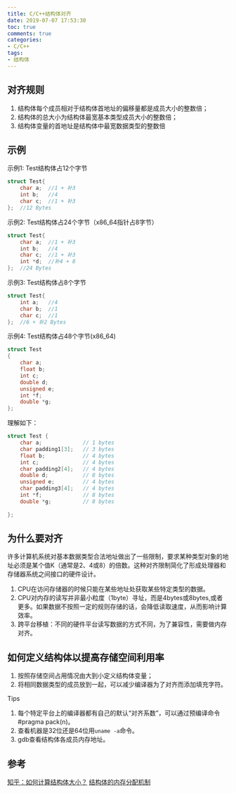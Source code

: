 ```yaml
---
title: C/C++结构体对齐
date: 2019-07-07 17:53:30
toc: true
comments: true
categories: 
- C/C++
tags: 
- 结构体
---
```


## 对齐规则
1. 结构体每个成员相对于结构体首地址的偏移量都是成员大小的整数倍；
2. 结构体的总大小为结构体最宽基本类型成员大小的整数倍；
3. 结构体变量的首地址是结构体中最宽数据类型的整数倍


## 示例
示例1: Test结构体占12个字节
```cpp
struct Test{
    char a;  //1 + 补3
    int b;   //4
    char c;  //1 + 补3
};  //12 Bytes
```

示例2: Test结构体占24个字节（x86_64指针占8字节）
```cpp
struct Test{
    char a;  //1 + 补3
    int b;   //4
    char c;  //1 + 补3
    int *d;  //补4 + 8
};  //24 Bytes
```

示例3: Test结构体占8个字节
```cpp
struct Test{
    int a;   //4
    char b;  //1
    char c;  //1
};  //6 + 补2 Bytes
```

示例4: Test结构体占48个字节(x86_64)
```cpp
struct Test
{
    char a;
    float b;
    int c;
    double d;
    unsigned e;
    int *f;
    double *g;
};
```
理解如下：
```cpp
struct Test {
    char a;             // 1 bytes
    char padding1[3];   // 3 bytes
    float b;            // 4 bytes
    int c;              // 4 bytes
    char padding2[4];   // 4 bytes
    double d;           // 8 bytes
    unsigned e;         // 4 bytes
    char padding3[4];   // 4 bytes
    int *f;             // 8 bytes
    double *g;          // 8 bytes
    
};
```

## 为什么要对齐
许多计算机系统对基本数据类型合法地址做出了一些限制，要求某种类型对象的地址必须是某个值K（通常是2、4或8）的倍数。这种对齐限制简化了形成处理器和存储器系统之间接口的硬件设计。
1. CPU在访问存储器的时候只能在某些地址处获取某些特定类型的数据。
2. CPU对内存的读写并非最小粒度（1byte）寻址，而是4bytes或8bytes,或者更多。如果数据不按照一定的规则存储的话，会降低读取速度，从而影响计算效率。
3. 跨平台移植：不同的硬件平台读写数据的方式不同，为了兼容性，需要做内存对齐。

## 如何定义结构体以提高存储空间利用率
1. 按照存储空间占用情况由大到小定义结构体变量；
2. 将相同数据类型的成员放到一起，可以减少编译器为了对齐而添加填充字符。

Tips
1. 每个特定平台上的编译器都有自己的默认“对齐系数”，可以通过预编译命令#pragma pack(n)。
2. 查看机器是32位还是64位用``uname -a``命令。
3. gdb查看结构体各成员内存地址。

## 参考
[知乎：如何计算结构体大小？](https://www.zhihu.com/question/28958350)
[结构体的内存分配机制](https://www.cnblogs.com/plxx/p/3382588.html)
